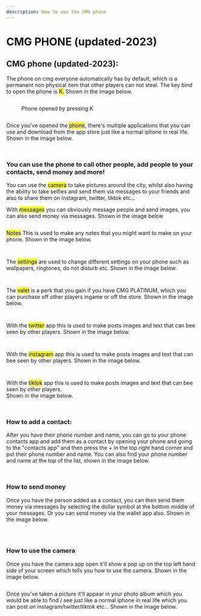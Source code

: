 ```yaml
---
description: How to use the CMG phone
---
```


# CMG PHONE (updated-2023)

## CMG phone (updated-2023):

The phone on cmg everyone automatically has by default, which is a permanent non physical item that other players can not steal. The key bind to open the phone is <mark style="color:blue;">K.</mark> Shown in the image below.

<div>

<figure><img src=".gitbook/assets/Phone 1 (1).png" alt=""><figcaption><p>Phone opened by pressing K</p></figcaption></figure>

 

<figure><img src=".gitbook/assets/phone bg 1.png" alt=""><figcaption></figcaption></figure>

</div>

Once you've opened the <mark style="color:blue;">phone</mark>, there's multiple applications that you can use and download from the app store just like a normal iphone in real life. Shown in the image below.

<div>

<figure><img src=".gitbook/assets/app store 1.png" alt=""><figcaption></figcaption></figure>

 

<figure><img src=".gitbook/assets/App store 2.png" alt=""><figcaption></figcaption></figure>

</div>

### You can use the phone to call other people, add people to your contacts, send money and more!

You can use the <mark style="color:blue;">camera</mark> to take pictures around the city, whilst also having the ability to take selfies and send them via messages to your friends and also to share them on instagram, twitter, tiktok etc...

With <mark style="color:blue;">messages</mark> you can obviously message people and send images, you can also send money via messages. Shown in the image below

<figure><img src=".gitbook/assets/Phone 7.png" alt=""><figcaption></figcaption></figure>

<mark style="color:blue;">Notes</mark> This is used to make any notes that you might want to make on your phone. Shown in the image below.

<div>

<figure><img src=".gitbook/assets/notes.png" alt=""><figcaption></figcaption></figure>

 

<figure><img src=".gitbook/assets/notes 2.png" alt=""><figcaption></figcaption></figure>

</div>

The <mark style="color:blue;">settings</mark> are used to change different settings on your phone such as wallpapers, ringtones, do not disturb etc. Shown in the image below.

<div>

<figure><img src=".gitbook/assets/Settings.png" alt=""><figcaption></figcaption></figure>

 

<figure><img src=".gitbook/assets/Settings 2.png" alt=""><figcaption></figcaption></figure>

</div>

The <mark style="color:blue;">valet</mark> is a perk that you gain if you have CMG PLATINUM, which you can purchase off other players ingame or off the store. Shown in the image below.

<div>

<figure><img src=".gitbook/assets/valet.png" alt=""><figcaption></figcaption></figure>

 

<figure><img src=".gitbook/assets/Valet 2.png" alt=""><figcaption></figcaption></figure>

</div>

With the <mark style="color:blue;">twitter</mark> app this is used to make posts images and text that can bee seen by other players. Shown in the image below.

<div>

<figure><img src=".gitbook/assets/twitter.png" alt=""><figcaption></figcaption></figure>

 

<figure><img src=".gitbook/assets/twitter 2 (1).png" alt=""><figcaption></figcaption></figure>

</div>

With the <mark style="color:blue;">instagram</mark> app this is used to make posts images and text that can bee seen by other players. Shown in the image below.

<div>

<figure><img src=".gitbook/assets/instgram.png" alt=""><figcaption></figcaption></figure>

 

<figure><img src=".gitbook/assets/instagram 2.png" alt=""><figcaption></figcaption></figure>

</div>

With the <mark style="color:blue;">tiktok</mark> app this is used to make posts images and text that can bee seen by other players.\
Shown in the image below.

<div>

<figure><img src=".gitbook/assets/tiktok.png" alt=""><figcaption></figcaption></figure>

 

<figure><img src=".gitbook/assets/tiktok 2.png" alt=""><figcaption></figcaption></figure>

</div>

### How to add a contact:

After you have their phone number and name, you can go to your phone contacts app and add them as a contact by opening your phone and going to the "contacts app" and then press the + in the top right hand corner and put their phone number and name. You can also find your phone number and name at the top of the list, shown in the image below.

<div>

<figure><img src=".gitbook/assets/phone 5.png" alt=""><figcaption></figcaption></figure>

 

<figure><img src=".gitbook/assets/contact 2.png" alt=""><figcaption></figcaption></figure>

</div>

### How to send money

Once you have the person added as a contact, you can then send them money via messages by selecting the dollar symbol at the bottom middle of your messages. Or you can send money via the wallet app also. Shown in the image below.

<div>

<figure><img src=".gitbook/assets/Phone 8.png" alt=""><figcaption></figcaption></figure>

 

<figure><img src=".gitbook/assets/wallet 1.png" alt=""><figcaption></figcaption></figure>

 

<figure><img src=".gitbook/assets/wallet 2.png" alt=""><figcaption></figcaption></figure>

</div>

### How to use the camera

Once you have the camera app open it'll show a pop up on the top left hand side of your screen which tells you how to use the camera. Shown in the image below.

<figure><img src=".gitbook/assets/Phone 6.png" alt=""><figcaption></figcaption></figure>

Once you've taken a picture it'll appear in your photo album which you would be able to find / see just like a normal iphone in real life which you can post on instagram/twitter/tiktok etc... Shown in the image below.&#x20;

<div>

<figure><img src=".gitbook/assets/Photo album.png" alt=""><figcaption></figcaption></figure>

 

<figure><img src=".gitbook/assets/photo album 2.png" alt=""><figcaption></figcaption></figure>

</div>
